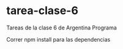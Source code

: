 # tarea-clase-6
 Tareas de la clase 6 de Argentina Programa

 Correr npm install para las dependencias
